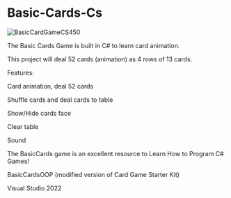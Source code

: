 # Basic-Cards-Cs

![BasicCardGameCS450](https://github.com/user-attachments/assets/bb25e33a-5544-46a4-834f-fc7f7444ba98)

The Basic Cards Game is built in C# to learn card animation.

This project will deal 52 cards (animation) as 4 rows of 13 cards.

Features:

Card animation, deal 52 cards

Shuffle cards and deal cards to table

Show/Hide cards face

Clear table

Sound

The BasicCards game is an excellent resource to Learn How to Program C# Games!

BasicCardsOOP (modified version of Card Game Starter Kit)

Visual Studio 2022
